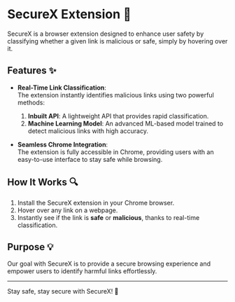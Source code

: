 # SecureX Extension 🚀

SecureX is a browser extension designed to enhance user safety by classifying whether a given link is malicious or safe, simply by hovering over it.

## Features ✨

- **Real-Time Link Classification**:  
   The extension instantly identifies malicious links using two powerful methods:

  1.  **Inbuilt API**: A lightweight API that provides rapid classification.
  2.  **Machine Learning Model**: An advanced ML-based model trained to detect malicious links with high accuracy.

- **Seamless Chrome Integration**:  
   The extension is fully accessible in Chrome, providing users with an easy-to-use interface to stay safe while browsing.

## How It Works 🔍

1. Install the SecureX extension in your Chrome browser.
2. Hover over any link on a webpage.
3. Instantly see if the link is **safe** or **malicious**, thanks to real-time classification.

## Purpose 💡

Our goal with SecureX is to provide a secure browsing experience and empower users to identify harmful links effortlessly.

---

Stay safe, stay secure with SecureX! 🔐
